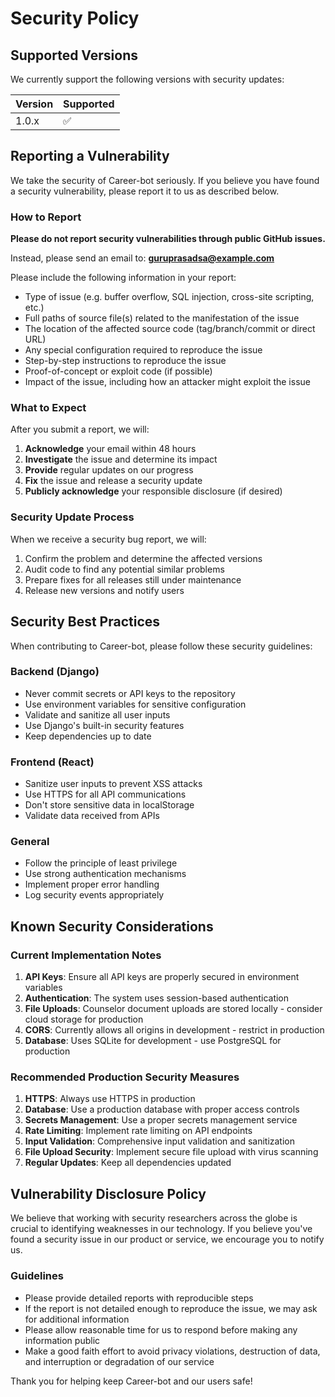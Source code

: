 # Security Policy

## Supported Versions

We currently support the following versions with security updates:

| Version | Supported          |
| ------- | ------------------ |
| 1.0.x   | :white_check_mark: |

## Reporting a Vulnerability

We take the security of Career-bot seriously. If you believe you have found a security vulnerability, please report it to us as described below.

### How to Report

**Please do not report security vulnerabilities through public GitHub issues.**

Instead, please send an email to: **guruprasadsa@example.com**

Please include the following information in your report:
- Type of issue (e.g. buffer overflow, SQL injection, cross-site scripting, etc.)
- Full paths of source file(s) related to the manifestation of the issue
- The location of the affected source code (tag/branch/commit or direct URL)
- Any special configuration required to reproduce the issue
- Step-by-step instructions to reproduce the issue
- Proof-of-concept or exploit code (if possible)
- Impact of the issue, including how an attacker might exploit the issue

### What to Expect

After you submit a report, we will:

1. **Acknowledge** your email within 48 hours
2. **Investigate** the issue and determine its impact
3. **Provide** regular updates on our progress
4. **Fix** the issue and release a security update
5. **Publicly acknowledge** your responsible disclosure (if desired)

### Security Update Process

When we receive a security bug report, we will:

1. Confirm the problem and determine the affected versions
2. Audit code to find any potential similar problems
3. Prepare fixes for all releases still under maintenance
4. Release new versions and notify users

## Security Best Practices

When contributing to Career-bot, please follow these security guidelines:

### Backend (Django)
- Never commit secrets or API keys to the repository
- Use environment variables for sensitive configuration
- Validate and sanitize all user inputs
- Use Django's built-in security features
- Keep dependencies up to date

### Frontend (React)
- Sanitize user inputs to prevent XSS attacks
- Use HTTPS for all API communications
- Don't store sensitive data in localStorage
- Validate data received from APIs

### General
- Follow the principle of least privilege
- Use strong authentication mechanisms
- Implement proper error handling
- Log security events appropriately

## Known Security Considerations

### Current Implementation Notes

1. **API Keys**: Ensure all API keys are properly secured in environment variables
2. **Authentication**: The system uses session-based authentication
3. **File Uploads**: Counselor document uploads are stored locally - consider cloud storage for production
4. **CORS**: Currently allows all origins in development - restrict in production
5. **Database**: Uses SQLite for development - use PostgreSQL for production

### Recommended Production Security Measures

1. **HTTPS**: Always use HTTPS in production
2. **Database**: Use a production database with proper access controls
3. **Secrets Management**: Use a proper secrets management service
4. **Rate Limiting**: Implement rate limiting on API endpoints
5. **Input Validation**: Comprehensive input validation and sanitization
6. **File Upload Security**: Implement secure file upload with virus scanning
7. **Regular Updates**: Keep all dependencies updated

## Vulnerability Disclosure Policy

We believe that working with security researchers across the globe is crucial to identifying weaknesses in our technology. If you believe you've found a security issue in our product or service, we encourage you to notify us.

### Guidelines

- Please provide detailed reports with reproducible steps
- If the report is not detailed enough to reproduce the issue, we may ask for additional information
- Please allow reasonable time for us to respond before making any information public
- Make a good faith effort to avoid privacy violations, destruction of data, and interruption or degradation of our service

Thank you for helping keep Career-bot and our users safe!